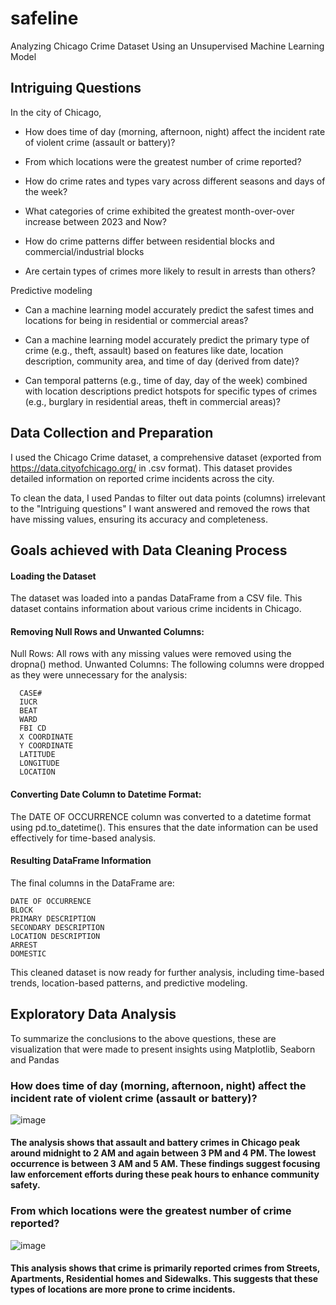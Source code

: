 # safeline
Analyzing Chicago Crime Dataset Using an Unsupervised Machine Learning Model

## Intriguing Questions

In the city of Chicago,

* How does time of day (morning, afternoon, night) affect the incident rate of violent crime (assault or battery)?

* From which locations were the greatest number of crime reported?
  
* How do crime rates and types vary across different seasons and days of the week?

* What categories of crime exhibited the greatest month-over-over increase between 2023 and Now?

* How do crime patterns differ between residential blocks and commercial/industrial blocks

* Are certain types of crimes more likely to result in arrests than others?

Predictive modeling

* Can a machine learning model accurately predict the safest times and locations for being in residential or commercial areas?

* Can a machine learning model accurately predict the primary type of crime (e.g., theft, assault) based on features like date, location description, community area, and time of day (derived from date)?

* Can temporal patterns (e.g., time of day, day of the week) combined with location descriptions predict hotspots for specific types of crimes (e.g., burglary in residential areas, theft in commercial areas)?

## Data Collection and Preparation

I used the Chicago Crime dataset, a comprehensive dataset (exported from https://data.cityofchicago.org/ in .csv format). This dataset provides detailed information on reported crime incidents across the city. 

To clean the data, I used Pandas to filter out data points (columns) irrelevant to the "Intriguing questions" I want answered and removed the rows that have missing values, ensuring its accuracy and completeness. 

## Goals achieved with Data Cleaning Process

#### Loading the Dataset
The dataset was loaded into a pandas DataFrame from a CSV file. This dataset contains information about various crime incidents in Chicago.

#### Removing Null Rows and Unwanted Columns:
Null Rows: All rows with any missing values were removed using the dropna() method.
Unwanted Columns: The following columns were dropped as they were unnecessary for the analysis:

      CASE#
      IUCR
      BEAT
      WARD
      FBI CD
      X COORDINATE
      Y COORDINATE
      LATITUDE
      LONGITUDE
      LOCATION
            

#### Converting Date Column to Datetime Format:
The DATE OF OCCURRENCE column was converted to a datetime format using pd.to_datetime(). This ensures that the date information can be used effectively for time-based analysis.

#### Resulting DataFrame Information
The final columns in the DataFrame are:

    DATE OF OCCURRENCE
    BLOCK
    PRIMARY DESCRIPTION
    SECONDARY DESCRIPTION
    LOCATION DESCRIPTION
    ARREST
    DOMESTIC
    

This cleaned dataset is now ready for further analysis, including time-based trends, location-based patterns, and predictive modeling.


## Exploratory Data Analysis

To summarize the conclusions to the above questions, these are visualization that were made to present insights using Matplotlib, Seaborn and Pandas

### How does time of day (morning, afternoon, night) affect the incident rate of violent crime (assault or battery)?

![image](https://github.com/user-attachments/assets/4118bdbf-8a20-412e-aa14-8ff0e979b3ba)

#### The analysis shows that assault and battery crimes in Chicago peak around midnight to 2 AM and again between 3 PM and 4 PM. The lowest occurrence is between 3 AM and 5 AM. These findings suggest focusing law enforcement efforts during these peak hours to enhance community safety.

### From which locations were the greatest number of crime reported?

![image](https://github.com/user-attachments/assets/e02907e6-3849-4df1-8b91-dd990bcbb58e)

#### This analysis shows that crime is primarily reported crimes from Streets, Apartments, Residential homes and Sidewalks. This suggests that these types of locations are more prone to crime incidents.


